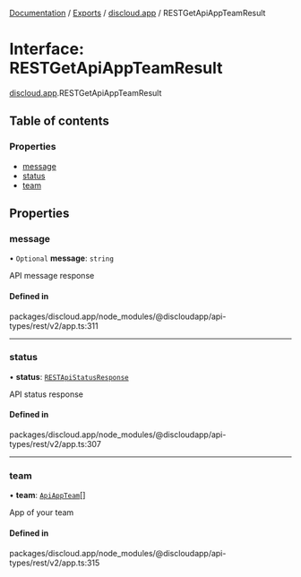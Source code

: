 [Documentation](../README.md) / [Exports](../modules.md) / [discloud.app](../modules/discloud_app.md) / RESTGetApiAppTeamResult

# Interface: RESTGetApiAppTeamResult

[discloud.app](../modules/discloud_app.md).RESTGetApiAppTeamResult

## Table of contents

### Properties

- [message](discloud_app.RESTGetApiAppTeamResult.md#message)
- [status](discloud_app.RESTGetApiAppTeamResult.md#status)
- [team](discloud_app.RESTGetApiAppTeamResult.md#team)

## Properties

### message

• `Optional` **message**: `string`

API message response

#### Defined in

packages/discloud.app/node_modules/@discloudapp/api-types/rest/v2/app.ts:311

___

### status

• **status**: [`RESTApiStatusResponse`](../modules/discloud_app.md#restapistatusresponse)

API status response

#### Defined in

packages/discloud.app/node_modules/@discloudapp/api-types/rest/v2/app.ts:307

___

### team

• **team**: [`ApiAppTeam`](discloud_app.ApiAppTeam.md)[]

App of your team

#### Defined in

packages/discloud.app/node_modules/@discloudapp/api-types/rest/v2/app.ts:315
